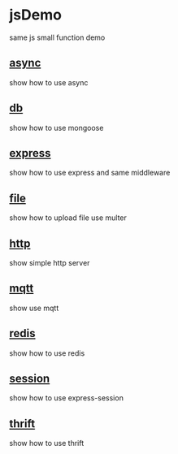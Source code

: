 # jsDemo
same js small function demo

## [async](./async)
show how to use async 

## [db](./db)
show how to use mongoose 

## [express](./express)
show how to use express and same middleware 

## [file](./file)
show how to upload file use multer

## [http](./http)
show simple http server

## [mqtt](./mqtt)
show use mqtt

## [redis](./redis)
show how to use redis

## [session](./session)
show how to use express-session

## [thrift](./thrift)
show how to use thrift